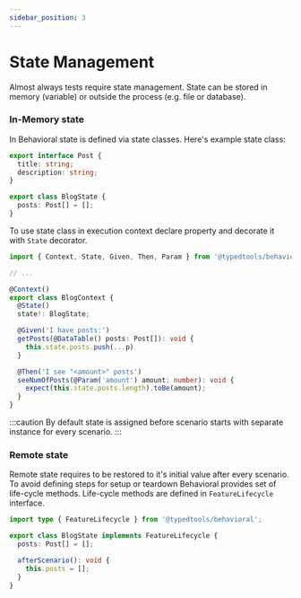 ```yaml
---
sidebar_position: 3
---
```


# State Management

Almost always tests require state management. State can be stored in memory (variable) or outside the process (e.g. file or database).

### In-Memory state

In Behavioral state is defined via state classes. Here's example state class:

```typescript
export interface Post {
  title: string;
  description: string;
}

export class BlogState {
  posts: Post[] = [];
}
```

To use state class in execution context declare property and decorate it with `State` decorator.

```typescript
import { Context, State, Given, Then, Param } from '@typedtools/behavioral';

// ...

@Context()
export class BlogContext {
  @State()
  state!: BlogState;

  @Given('I have posts:')
  getPosts(@DataTable() posts: Post[]): void {
    this.state.posts.push(...p)
  }

  @Then('I see "<amount>" posts')
  seeNumOfPosts(@Param('amount') amount: number): void {
    expect(this.state.posts.length).toBe(amount);
  }
}
```

:::caution
By default state is assigned before scenario starts with separate instance for every scenario.
:::

### Remote state

Remote state requires to be restored to it's initial value after every scenario. To avoid defining steps for setup or teardown Behavioral provides set of life-cycle methods. Life-cycle methods are defined in `FeatureLifecycle` interface.

```typescript
import type { FeatureLifecycle } from '@typedtools/behavioral';

export class BlogState implements FeatureLifecycle {
  posts: Post[] = [];

  afterScenario(): void {
    this.posts = [];
  }
}
```
